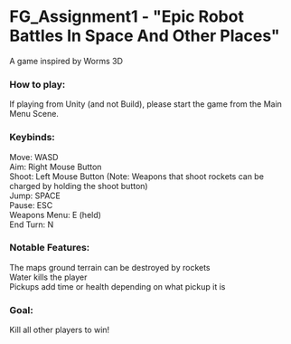 # FG_Assignment1 - "Epic Robot Battles In Space And Other Places"
A game inspired by Worms 3D  

### How to play:
If playing from Unity (and not Build), please start the game from the Main Menu Scene.  

### Keybinds:
Move: WASD  
Aim: Right Mouse Button  
Shoot: Left Mouse Button (Note: Weapons that shoot rockets can be charged by holding the shoot button)  
Jump: SPACE  
Pause: ESC  
Weapons Menu: E (held)  
End Turn: N  

### Notable Features:
The maps ground terrain can be destroyed by rockets  
Water kills the player  
Pickups add time or health depending on what pickup it is  

### Goal:
Kill all other players to win!  
